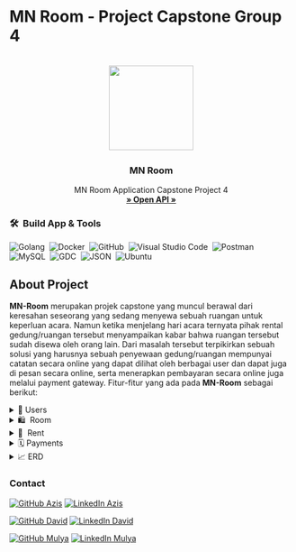 # MN Room - Project Capstone Group 4

<!-- PROJECT LOGO -->
<br/>
<div align="center">
<!--  mengarah ke repo  -->
  <a href="https://github.com/Capstone-MNRoom">
    <img src="https://gitlab.com/davidwahyup/asset-blog/-/raw/main/images/2022/image/MN_Room.png" width="150" height="150">
  </a>

<h3 align="center">MN Room</h3>

  <p align="center">
    MN Room Application Capstone Project 4
    <br />
    <a href="https://app.swaggerhub.com/apis-docs/davidwah/MNROOM/1.0#/"><strong>» Open API »</strong></a>
    <br />
  </p>
</div>


### 🛠 &nbsp;Build App & Tools

![Golang](https://img.shields.io/badge/-Golang-05122A?style=flat&logo=go&logoColor=4479A1)&nbsp;
![Docker](https://img.shields.io/badge/-Docker-05122A?style=flat&logo=docker)&nbsp;
![GitHub](https://img.shields.io/badge/-GitHub-05122A?style=flat&logo=github)&nbsp;
![Visual Studio Code](https://img.shields.io/badge/-Visual%20Studio%20Code-05122A?style=flat&logo=visual-studio-code&logoColor=007ACC)&nbsp;
![Postman](https://img.shields.io/badge/-Postman-05122A?style=flat&logo=postman)&nbsp;
![MySQL](https://img.shields.io/badge/-MySQL-05122A?style=flat&logo=mysql&logoColor=4479A1)&nbsp;
![GDC](https://img.shields.io/badge/-GoogleCloud-05122A?style=flat&logo=google)&nbsp;
![JSON](https://img.shields.io/badge/-JSON-05122A?style=flat&logo=json&logoColor=000000)&nbsp;
![Ubuntu](https://img.shields.io/badge/-Ubuntu-05122A?style=flat&logo=ubuntu)&nbsp;

## About Project
**MN-Room** merupakan projek capstone yang muncul berawal dari keresahan seseorang yang sedang menyewa sebuah ruangan untuk keperluan acara. Namun ketika menjelang hari acara ternyata pihak rental gedung/ruangan tersebut menyampaikan kabar bahwa ruangan tersebut sudah disewa oleh orang lain. Dari masalah tersebut terpikirkan sebuah solusi yang harusnya sebuah penyewaan gedung/ruangan mempunyai catatan secara online yang dapat dilihat oleh berbagai user dan dapat juga di pesan secara online, serta menerapkan pembayaran secara online juga melalui payment gateway. Fitur-fitur yang ada pada **MN-Room** sebagai berikut:

<div>
      <details>
<summary>🙎 Users</summary>
  
  <!---
  | Command | Description |
| --- | --- |
  --->
  
 Endpoint User terdapat fitur untuk membuat Akun dan Login agar mendapat mengakses berbagai layanan di aplikasi MN-Room, 
 selain itu terdapat fitur Update untuk mengedit data profile user, serta fitur delete untuk menghapus akun.
 
<div>
  
| Feature User | Endpoint | Param | JWT Token | Fungsi |
| --- | --- | --- | --- | --- |
| POST | /signup  | - | NO | Melakukan proses registrasi user |
| POST | /login | - | NO | Melakukan proses login user |
| GET | /users | - | YES | Mendapatkan informasi daftar user terdaftar |
| PUT | /users | - | YES | Melakukan update profile user yang sedang login | 
| DEL | /users | - | YES | Menghapus user yang sedang login |

</details>  

<details>
<summary>🛍 &nbsp;Room</summary>
  
  <!---
  | Command | Description |
| --- | --- |
  --->
  
Pada Room ini user dapat melihat beberapa daftar ruangan dan detail ruangan yang disewakan. Selain itu User juga dapat membuat profile ruangan sendiri yang nantinya akan disewakan. Terdapat beberapa fitur tambahan pada **Room** ini, yaitu *facility* dan *categories* yang bertujuan untuk mengelompokkan ruangan dengan berdasarkan kategori dan menampikan fasilitas yang ada pada ruangan tersebut. Sehingga memudahkan User untuk menentukan pilihan ketika hendak menyewa ruangan.
  
| Feature Products | Endpoint | Param | JWT Token | Fungsi |
| --- | --- | --- | --- | --- |
| POST | /rooms  | - | YES | Membuat rooms profile baru |
| GET | /rooms | - | YES | Mendapatkan informasi seluruh product user yang sedang login |
| GET | /rooms/:id | id | NO | Mendapatkan informasi rooms berdasarkan id-rooms |
| PUT | /rooms | - | YES | Melakukan update profile informasi room |
| GET | /user/rooms | id | NO | Mendapatkan informasi rooms yang terlah dibuat oleh user. |
| DEL | /rooms/:id | id | YES | Melakukan delete rooms tertentu berdasarkan id rooms |

</details>


<details>
<summary>🛒 &nbsp;Rent</summary>
  
  <!---
  | Command | Description |
| --- | --- |
  --->
Cart merupakan fitur untuk menampung berbagai product yang akan dibeli oleh user, adapun fiturnya ada GET dimana user bisa melihat barang apa aja yang ada di dalam keranjang, ada fitur history dimana user bisa melihat jumlah product yang sudah dibayar.
  
| Feature cart | Endpoint | Param | JWT Token | Fungsi |
| --- | --- | --- | --- | --- |
| POST | /rents | - | YES | Melakukan sewa pada sebuah rooms |
| GET | /rents | - | YES | Mendapatkan informasi sewa yang telah dilakukan |

</details>

<details>
<summary>🗓&nbsp;Payments</summary>
  
  <!---
  | Command | Description |
| --- | --- |
  --->
Merupakan fitur untuk dimana user melakukan pembayaran sesuai sewa room yang dipilih. Mode pembayaran ini menggunakan payment gateway yang disediakan oleh xendit, payment_method yang digunakan pada MN-Room yaitu pembayaran melalui BANK BCA dan BNI. 
  
| Feature booking | Endpoint | Param | JWT Token | Fungsi |
| --- | --- | --- | --- | --- |
| GET | /payments | id | YES | Mendapatkan informasi pembayaran berdasarkan rent id |
| POST | /payments/status | - | NO | Membuat pembayaran sewa ruang |

</details>


<details>
<summary>📈&nbsp;ERD</summary>
<img src="./erd/ERD-MNroom.jpg">
</details>  

### Contact

[![GitHub Azis](https://img.shields.io/badge/-Azis-white?style=flat&logo=github&logoColor=black)](https://github.com/mohamadazisadnan)
[![LinkedIn Azis](https://img.shields.io/badge/-Azis-blue?style=flat&logo=linkedin)](https://www.linkedin.com/in/azisadnn/)

[![GitHub David](https://img.shields.io/badge/-David-white?style=flat&logo=github&logoColor=black)](https://github.com/davidwah)
[![LinkedIn David](https://img.shields.io/badge/-David-blue?style=flat&logo=linkedin)](https://www.linkedin.com/in/david-wahyu-pratomo/)

[![GitHub Mulya](https://img.shields.io/badge/-Mulya-white?style=flat&logo=github&logoColor=black)](https://github.com/mulyanurdin10)
[![LinkedIn Mulya](https://img.shields.io/badge/-Mulya-blue?style=flat&logo=linkedin)](https://www.linkedin.com/in/mulya-nurdin-473807246/)

